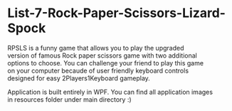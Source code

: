# List-7-Rock-Paper-Scissors-Lizard-Spock
RPSLS is a funny game that allows you to play the upgraded  
version of famous Rock paper scissors game with two additional  
options to choose. You can challenge your friend to play this 
game  
on your computer becaude of user friendly keyboard controls  
designed for easy 2Players1Keyboard gameplay.
  
Application is built entirely in WPF. You can find all application images  
in resources folder under main directory :) 

